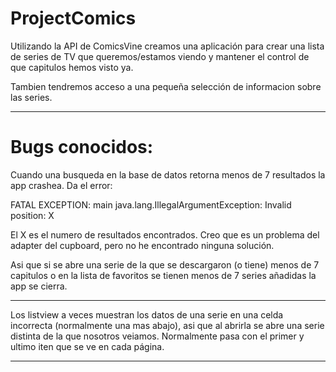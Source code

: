 # ProjectComics

Utilizando la API de ComicsVine creamos una aplicación para crear una lista de series de TV que queremos/estamos viendo
y mantener el control de que capitulos hemos visto ya.

Tambien tendremos acceso a una pequeña selección de informacion sobre las series.

---------------------------------------------------------------------------------------------------------------------------------------

# Bugs conocidos:

Cuando una busqueda en la base de datos retorna menos de 7 resultados la app crashea.
Da el error:

FATAL EXCEPTION: main java.lang.IllegalArgumentException: Invalid position: X

El X es el numero de resultados encontrados. Creo que es un problema del adapter del cupboard, pero no he encontrado ninguna solución.

Asi que si se abre una serie de la que se descargaron (o tiene) menos de 7 capitulos o en la lista de favoritos se tienen
menos de 7 series añadidas la app se cierra.

---------------------------------------------------------------------------------------------------------------------------------------

Los listview a veces muestran los datos de una serie en una celda incorrecta (normalmente una mas abajo), asi que al abrirla
se abre una serie distinta de la que nosotros veiamos. Normalmente pasa con el primer y ultimo iten que se ve en cada página.

---------------------------------------------------------------------------------------------------------------------------------------